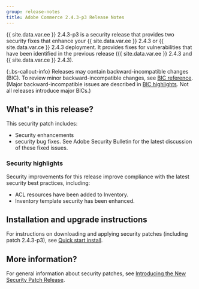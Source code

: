 ```yaml
---
group: release-notes
title: Adobe Commerce 2.4.3-p3 Release Notes
---
```


{{ site.data.var.ee }} 2.4.3-p3 is a security release that provides two security fixes that enhance your {{ site.data.var.ee }} 2.4.3 or {{ site.data.var.ce }} 2.4.3 deployment. It provides fixes for vulnerabilities that have been identified in the previous release ({{ site.data.var.ee }} 2.4.3 and {{ site.data.var.ce }} 2.4.3).

{:.bs-callout-info}
Releases may contain backward-incompatible changes (BIC). To review minor backward-incompatible changes, see [BIC reference]({{page.baseurl}}/release-notes/backward-incompatible-changes/reference.html). (Major backward-incompatible issues are described in [BIC highlights]({{page.baseurl}}/release-notes/backward-incompatible-changes/index.html). Not all releases introduce major BICs.)

## What's in this release?

This security patch includes:

*  Security enhancements
*  security bug fixes. See Adobe Security Bulletin for the latest discussion of these fixed issues.

### Security highlights

Security improvements for this release improve compliance with the latest security best practices, including:

*  ACL resources have been added to Inventory.
*  Inventory template security has been enhanced.

## Installation and upgrade instructions

For instructions on downloading and applying security patches (including patch 2.4.3-p3), see [Quick start install]({{site.baseurl}}/guides/v2.4/install-gde/composer.html).

## More information?

For general information about security patches, see [Introducing the New Security Patch Release](https://community.magento.com/t5/Magento-DevBlog/Introducing-the-New-Security-Patch-Release/ba-p/141287).
